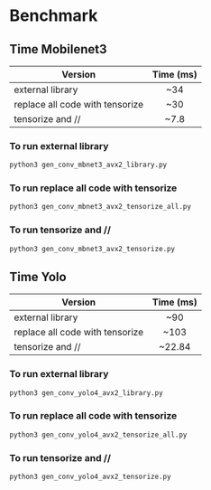 # Benchmark

## Time Mobilenet3


| Version                            | Time  (ms) |
|----------------------------------- |:----------:|
| external library                   |  ~34       |
| replace all code with tensorize    |  ~30       |
| tensorize and //                   |  ~7.8      |

### To run external library

```sh
python3 gen_conv_mbnet3_avx2_library.py
```
### To run replace all code with tensorize

```sh
python3 gen_conv_mbnet3_avx2_tensorize_all.py
```

### To run tensorize and //  

```sh
python3 gen_conv_mbnet3_avx2_tensorize.py
```

## Time Yolo


| Version                            | Time  (ms) |
|----------------------------------- |:----------:|
| external library                   |  ~90       |
| replace all code with tensorize    |  ~103      |
| tensorize and //                   |  ~22.84    |


### To run external library

```sh
python3 gen_conv_yolo4_avx2_library.py
```
### To run replace all code with tensorize

```sh
python3 gen_conv_yolo4_avx2_tensorize_all.py
```

### To run tensorize and //  

```sh
python3 gen_conv_yolo4_avx2_tensorize.py
```
